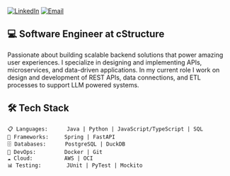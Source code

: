 [![LinkedIn](https://img.shields.io/badge/LinkedIn-0077B5?style=for-the-badge&logo=linkedin&logoColor=white)](https://linkedin.com/in/seanrogandev) 
[![Email](https://img.shields.io/badge/Email-D14836?style=for-the-badge&logo=gmail&logoColor=white)](mailto:srogan88@gmail.com)

## 💻 Software Engineer at cStructure

Passionate about building scalable backend solutions that power amazing user experiences. I specialize in designing and implementing APIs, microservices, and data-driven applications. In my current role I work on design and development of REST APIs, data connections, and ETL processes to support LLM powered systems. 

## 🛠️ Tech Stack

```
📋 Languages:      Java | Python | JavaScript/TypeScript | SQL
🔧 Frameworks:     Spring | FastAPI 
🗄️ Databases:      PostgreSQL | DuckDB
🚀 DevOps:         Docker | Git
☁️ Cloud:          AWS | OCI
📊 Testing:        JUnit | PyTest | Mockito
```
